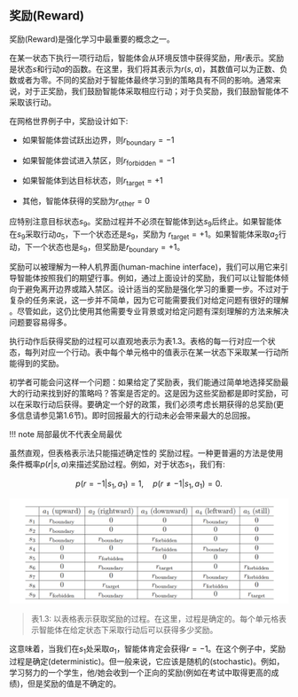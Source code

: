 ## 奖励(Reward)

奖励(Reward)是强化学习中最重要的概念之一。

在某一状态下执行一项行动后，智能体会从环境反馈中获得奖励，用$r$表示。奖励是状态$s$和行动$a$的函数。在这里，我们将其表示为$r(s,a)$，其数值可以为正数、负数或者为零。不同的奖励对于智能体最终学习到的策略具有不同的影响。通常来说，对于正奖励，我们鼓励智能体采取相应行动；对于负奖励，我们鼓励智能体不采取该行动。

在网格世界例子中，奖励设计如下:

- 如果智能体尝试跃出边界，则$r_\text{boundary}=-1$
  
- 如果智能体尝试进入禁区，则$r_\text{forbidden}=-1$
  
- 如果智能体到达目标状态，则$r_\text{target}=+1$
  
- 其他，智能体获得的奖励为$r_\text{other}=0$

应特别注意目标状态$s_9$。奖励过程并不必须在智能体到达$s_9$后终止。如果智能体在$s_9$采取行动$a_5$，下一个状态还是$s_9$，奖励为 $r_\text{target}=+1$。如果智能体采取$a_2$行动，下一个状态也是$s_9$，但奖励是$r_\text{boundary}=+1$。

奖励可以被理解为一种人机界面(human-machine interface)，我们可以用它来引导智能体按照我们的期望行事。例如，通过上面设计的奖励，我们可以让智能体倾向于避免离开边界或踏入禁区。设计适当的奖励是强化学习的重要一步。不过对于复杂的任务来说，这一步并不简单，因为它可能需要我们对给定问题有很好的理解
。尽管如此，这仍比使用其他需要专业背景或对给定问题有深刻理解的方法来解决问题要容易得多。

执行动作后获得奖励的过程可以直观地表示为表$1.3$。表格的每一行对应一个状态，每列对应一个行动。表中每个单元格中的值表示在某一状态下采取某一行动所能得到的奖励。

初学者可能会问这样一个问题：如果给定了奖励表，我们能通过简单地选择奖励最大的行动来找到好的策略吗？答案是否定的。这是因为这些奖励都是即时奖励，可以在采取行动后获得。要确定一个好的政策，我们必须考虑长期获得的总奖励(更多信息请参见第$1.6$节)。即时回报最大的行动未必会带来最大的总回报。

!!! note 
    局部最优不代表全局最优

虽然直观，但表格表示法只能描述确定性的
奖励过程。一种更普遍的方法是使用条件概率$p(r|s,a)$来描述奖励过程。例如，对于状态$s_1$，我们有:

$$p(r=-1|s_{1},a_{1})=1,\quad p(r\neq-1|s_{1},a_{1})=0.$$

 ![](../img/01/7.png)
 >  表1.3: 以表格表示获取奖励的过程。在这里，过程是确定的。每个单元格表示智能体在给定状态下采取行动后可以获得多少奖励。

这意味着，当我们在$s_1$处采取$a_1$，智能体肯定会获得$r=-1$。在这个例子中，奖励过程是确定(deterministic)。但一般来说，它应该是随机的(stochastic)。例如，学习努力的一个学生，他/她会收到一个正向的奖励(例如在考试中取得更高的成绩)，但是奖励的值是不确定的。